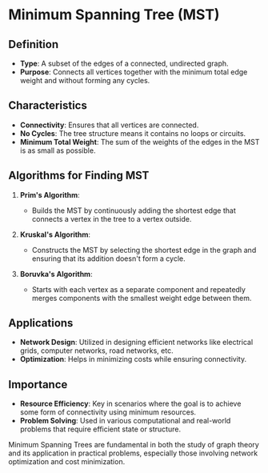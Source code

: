# Minimum Spanning Tree (MST)

## Definition
- **Type**: A subset of the edges of a connected, undirected graph.
- **Purpose**: Connects all vertices together with the minimum total edge weight and without forming any cycles.

## Characteristics
- **Connectivity**: Ensures that all vertices are connected.
- **No Cycles**: The tree structure means it contains no loops or circuits.
- **Minimum Total Weight**: The sum of the weights of the edges in the MST is as small as possible.

## Algorithms for Finding MST
1. **Prim's Algorithm**:
   - Builds the MST by continuously adding the shortest edge that connects a vertex in the tree to a vertex outside.
   
2. **Kruskal's Algorithm**:
   - Constructs the MST by selecting the shortest edge in the graph and ensuring that its addition doesn't form a cycle.

3. **Boruvka's Algorithm**:
   - Starts with each vertex as a separate component and repeatedly merges components with the smallest weight edge between them.

## Applications
- **Network Design**: Utilized in designing efficient networks like electrical grids, computer networks, road networks, etc.
- **Optimization**: Helps in minimizing costs while ensuring connectivity.

## Importance
- **Resource Efficiency**: Key in scenarios where the goal is to achieve some form of connectivity using minimum resources.
- **Problem Solving**: Used in various computational and real-world problems that require efficient state or structure.

Minimum Spanning Trees are fundamental in both the study of graph theory and its application in practical problems, especially those involving network optimization and cost minimization.
